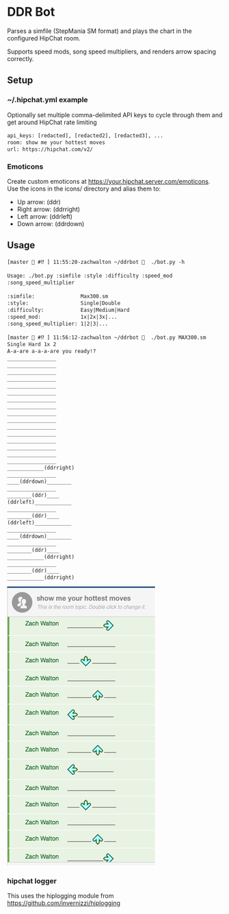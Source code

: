 # DDR Bot

Parses a simfile (StepMania SM format) and plays the chart in the configured HipChat room.

Supports speed mods, song speed multipliers, and renders arrow spacing correctly.

## Setup

### ~/.hipchat.yml example

Optionally set multiple comma-delimited API keys to cycle through them and get around HipChat rate limiting

```
api_keys: [redacted], [redacted2], [redacted3], ...
room: show me your hottest moves
url: https://hipchat.com/v2/
```

### Emoticons

Create custom emoticons at https://your.hipchat.server.com/emoticons.  Use the icons in the icons/ directory and alias them to:

* Up arrow: (ddr)
* Right arrow: (ddrright)
* Left arrow: (ddrleft)
* Down arrow: (ddrdown)

## Usage

```
[master 🚽 #⁉️ ] 11:55:20-zachwalton ~/ddrbot 💫  ./bot.py -h

Usage: ./bot.py :simfile :style :difficulty :speed_mod :song_speed_multiplier

:simfile:               Max300.sm
:style:                 Single|Double
:difficulty:            Easy|Medium|Hard
:speed_mod:             1x|2x|3x|...
:song_speed_multiplier: 1|2|3|...

[master 🚽 #⁉️ ] 11:56:12-zachwalton ~/ddrbot 💫  ./bot.py MAX300.sm Single Hard 1x 2
A-a-are a-a-a-are you ready!?
________________
________________
________________
________________
________________
________________
________________
________________
________________
________________
________________
________________
________________
________________
________________
________________
____________(ddrright)
________________
____(ddrdown)________
________________
________(ddr)____
(ddrleft)____________
________________
________(ddr)____
(ddrleft)____________
________________
____(ddrdown)________
________________
________(ddr)____
____________(ddrright)
________________
________(ddr)____
____________(ddrright)
```

![Max 300](hottest_moves.png?raw=true)

### hipchat logger

This uses the hiplogging module from https://github.com/invernizzi/hiplogging
